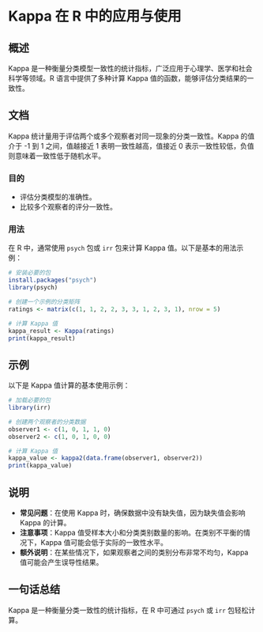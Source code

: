<!--
Meta Description: # Kappa 在 R 中的应用与使用 ## 概述 Kappa 是一种衡量分类模型一致性的统计指标，广泛应用于心理学、医学和社会科学等领域。R 语言中提供了多种计算 Kappa 值的函数，能够评估分类结果的一致性。 ## 文档 Kappa 统计量用于评估两个或多个观察者对同一现象的分类一致性。Kap...
Meta Keywords: kappa, psych, irr, library, ratings
-->

# Kappa 在 R 中的应用与使用

## 概述
Kappa 是一种衡量分类模型一致性的统计指标，广泛应用于心理学、医学和社会科学等领域。R 语言中提供了多种计算 Kappa 值的函数，能够评估分类结果的一致性。

## 文档
Kappa 统计量用于评估两个或多个观察者对同一现象的分类一致性。Kappa 的值介于 -1 到 1 之间，值越接近 1 表明一致性越高，值接近 0 表示一致性较低，负值则意味着一致性低于随机水平。

### 目的
- 评估分类模型的准确性。
- 比较多个观察者的评分一致性。

### 用法
在 R 中，通常使用 `psych` 包或 `irr` 包来计算 Kappa 值。以下是基本的用法示例：

```R
# 安装必要的包
install.packages("psych")
library(psych)

# 创建一个示例的分类矩阵
ratings <- matrix(c(1, 1, 2, 2, 3, 3, 1, 2, 3, 1), nrow = 5)

# 计算 Kappa 值
kappa_result <- Kappa(ratings)
print(kappa_result)
```

## 示例
以下是 Kappa 值计算的基本使用示例：

```R
# 加载必要的包
library(irr)

# 创建两个观察者的分类数据
observer1 <- c(1, 0, 1, 1, 0)
observer2 <- c(1, 0, 1, 0, 0)

# 计算 Kappa 值
kappa_value <- kappa2(data.frame(observer1, observer2))
print(kappa_value)
```

## 说明
- **常见问题**：在使用 Kappa 时，确保数据中没有缺失值，因为缺失值会影响 Kappa 的计算。
- **注意事项**：Kappa 值受样本大小和分类类别数量的影响。在类别不平衡的情况下，Kappa 值可能会低于实际的一致性水平。
- **额外说明**：在某些情况下，如果观察者之间的类别分布非常不均匀，Kappa 值可能会产生误导性结果。

## 一句话总结
Kappa 是一种衡量分类一致性的统计指标，在 R 中可通过 `psych` 或 `irr` 包轻松计算。